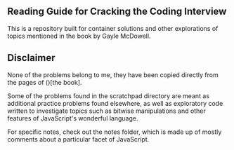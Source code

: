 ## Reading Guide for Cracking the Coding Interview

This is a repository built for container solutions and other explorations
of topics mentioned in the book by Gayle McDowell.

## Disclaimer

None of the problems belong to me, they have been copied directly
from the pages of ()[the book].

Some of the problems found in the scratchpad directory are meant
as additional practice problems found elsewhere, as well as
exploratory code written to investigate topics such as bitwise
manipulations and other features of JavaScript's wonderful language.

For specific notes, check out the notes folder, which is made up of mostly
comments about a particular facet of JavaScript.
